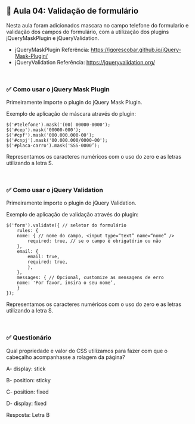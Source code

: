 ## 📝 Aula 04: Validação de formulário 
Nesta aula foram adicionados mascara no campo telefone do formulario e validação dos campos do formulário, com a utilização dos plugins jQueryMaskPlugin e jQueryValidation.

- jQueryMaskPlugin Referência: https://igorescobar.github.io/jQuery-Mask-Plugin/
- jQueryValidation Referência: https://jqueryvalidation.org/

<br>

### ✅ Como usar o jQuery Mask Plugin
Primeiramente importe o plugin do jQuery Mask Plugin.

Exemplo de aplicação de máscara através do plugin:
```
$('#telefone').mask('(00) 00000-0000');
$('#cep').mask('00000-000');
$('#cpf').mask('000.000.000-00');
$('#cnpj').mask('00.000.000/0000-00');
$('#placa-carro').mask('SSS-0000’);
```
Representamos os caracteres numéricos com o uso do zero e as letras utilizando a letra S.

<br>

### ✅ Como usar o jQuery Validation
Primeiramente importe o plugin do jQuery Validation.

Exemplo de aplicação de validação através do plugin:
```
$('form').validate({ // seletor do formulário
    rules: {
    nome: { // nome do campo, <input type=“text” name=“nome” />
        required: true, // se o campo é obrigatório ou não
    },
    email: {
        email: true,
        required: true,
        },
    },
    messages: { // Opcional, customize as mensagens de erro
    nome: 'Por favor, insira o seu nome’,
    }
});
```
Representamos os caracteres numéricos com o uso do zero e as letras utilizando a letra S.

<br>

### ✅ Questionário
Qual propriedade e valor do CSS utilizamos para fazer com que o cabeçalho acompanhasse a rolagem da página?

A- display: stick

B- position: sticky

C- position: fixed

D- display: fixed 

Resposta: Letra B